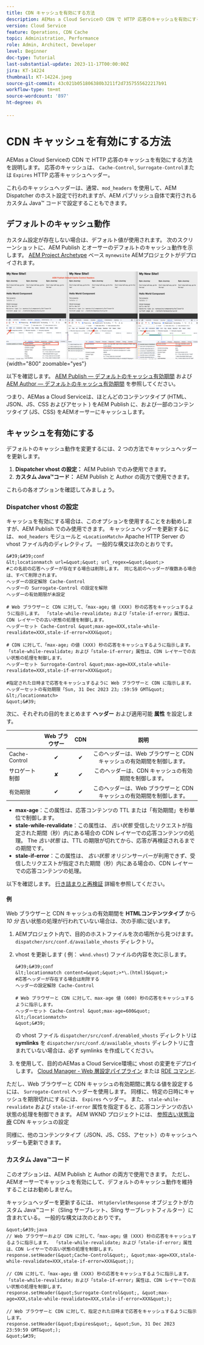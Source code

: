```yaml
---
title: CDN キャッシュを有効にする方法
description: AEMas a Cloud Serviceの CDN で HTTP 応答のキャッシュを有効にする方法を説明します。
version: Cloud Service
feature: Operations, CDN Cache
topic: Administration, Performance
role: Admin, Architect, Developer
level: Beginner
doc-type: Tutorial
last-substantial-update: 2023-11-17T00:00:00Z
jira: KT-14224
thumbnail: KT-14224.jpeg
source-git-commit: 43c021b051806380b3211f2d7357555622217b91
workflow-type: tm+mt
source-wordcount: '897'
ht-degree: 4%

---
```



# CDN キャッシュを有効にする方法

AEMas a Cloud Serviceの CDN で HTTP 応答のキャッシュを有効にする方法を説明します。 応答のキャッシュは、 `Cache-Control`, `Surrogate-Control`または `Expires` HTTP 応答キャッシュヘッダー。

これらのキャッシュヘッダーは、通常、`mod_headers` を使用して、AEM Dispatcher のホスト設定で行われますが、AEM パブリッシュ自体で実行されるカスタム Java™ コードで設定することもできます。

## デフォルトのキャッシュ動作

カスタム設定が存在しない場合は、デフォルト値が使用されます。 次のスクリーンショットに、AEM Publish とオーサーのデフォルトのキャッシュ動作を示します。 [AEM Project Archetype](https://github.com/adobe/aem-project-archetype) ベース `mynewsite` AEMプロジェクトがデプロイされます。

![デフォルトのキャッシュ動作](../assets/how-to/aem-publish-default-cache-headers.png){width="800" zoomable="yes"}

以下を確認します。 [AEM Publish — デフォルトのキャッシュ有効期間](https://experienceleague.adobe.com/docs/experience-manager-learn/cloud-service/caching/publish.html#cdn-cache-life) および [AEM Author — デフォルトのキャッシュ有効期間](https://experienceleague.adobe.com/docs/experience-manager-learn/cloud-service/caching/author.html?#default-cache-life) を参照してください。

つまり、AEMas a Cloud Serviceは、ほとんどのコンテンツタイプ (HTML、JSON、JS、CSS およびアセット ) をAEM Publish に、および一部のコンテンツタイプ (JS、CSS) をAEMオーサーにキャッシュします。

## キャッシュを有効にする

デフォルトのキャッシュ動作を変更するには、2 つの方法でキャッシュヘッダーを更新します。

1. **Dispatcher vhost の設定：** AEM Publish でのみ使用できます。
1. **カスタム Java™コード：** AEM Publish と Author の両方で使用できます。

これらの各オプションを確認してみましょう。

### Dispatcher vhost の設定

キャッシュを有効にする場合は、このオプションを使用することをお勧めしますが、AEM Publish でのみ使用できます。 キャッシュヘッダーを更新するには、 `mod_headers` モジュールと `<LocationMatch>` Apache HTTP Server の vhost ファイル内のディレクティブ。 一般的な構文は次のとおりです。

    &#39;&#39;conf
    &lt;locationmatch url=&quot;&quot; url_regex=&quot;&quot;>
    #この名前の応答ヘッダーが存在する場合は削除します。 同じ名前のヘッダーが複数ある場合は、すべて削除されます。
    ヘッダーの設定解除 Cache-Control
    ヘッダーの Surrogate-Control の設定を解除
    ヘッダーの有効期限が未設定
    
    # Web ブラウザーと CDN に対して、「max-age」値 (XXX) 秒の応答をキャッシュするように指示します。 「stale-while-revalidate」および「stale-if-error」属性は、CDN レイヤーでの古い状態の処理を制御します。
    ヘッダーセット Cache-Control &quot;max-age=XXX,stale-while-revalidate=XXX,stale-if-error=XXX&quot;
    
    # CDN に対して、「max-age」の値 (XXX) 秒の応答をキャッシュするように指示します。 「stale-while-revalidate」および「stale-if-error」属性は、CDN レイヤーでの古い状態の処理を制御します。
    ヘッダーセット Surrogate-Control &quot;max-age=XXX,stale-while-revalidate=XXX,stale-if-error=XXX&quot;
    
    #指定された日時まで応答をキャッシュするように Web ブラウザーと CDN に指示します。
    ヘッダーセットの有効期限「Sun, 31 Dec 2023 23」:59:59 GMT&quot;
    &lt;/locationmatch>
    &quot;&#39;

次に、それぞれの目的をまとめます **ヘッダー** および適用可能 **属性** を設定します。

|                     | Web ブラウザー | CDN | 説明 |
|---------------------|:-----------:|:---------:|:-----------:|
| Cache-Control | ✔ | ✔ | このヘッダーは、Web ブラウザーと CDN キャッシュの有効期間を制御します。 |
| サロゲート制御 | ✘ | ✔ | このヘッダーは、CDN キャッシュの有効期間を制御します。 |
| 有効期限 | ✔ | ✔ | このヘッダーは、Web ブラウザーと CDN キャッシュの有効期間を制御します。 |


- **max-age**：この属性は、応答コンテンツの TTL または「有効期間」を秒単位で制御します。
- **stale-while-revalidate**：この属性は、 _古い状態_ 受信したリクエストが指定された期間（秒）内にある場合の CDN レイヤーでの応答コンテンツの処理。 The _古い状態_ は、TTL の期限が切れてから、応答が再検証されるまでの期間です。
- **stale-if-error**：この属性は、 _古い状態_ オリジンサーバーが利用できず、受信したリクエストが指定された期間（秒）内にある場合の、CDN レイヤーでの応答コンテンツの処理。

以下を確認します。 [行き詰まりと再検証](https://developer.fastly.com/learning/concepts/edge-state/cache/stale/) 詳細を参照してください。

#### 例

Web ブラウザーと CDN キャッシュの有効期間を **HTMLコンテンツタイプ** から _10 分_ 古い状態の処理が行われていない場合は、次の手順に従います。

1. AEMプロジェクト内で、目的のホストファイルを次の場所から見つけます。 `dispatcher/src/conf.d/available_vhosts` ディレクトリ。
1. vhost を更新します ( 例： `wknd.vhost`) ファイルの内容を次に示します。

       &#39;&#39;conf
       &lt;locationmatch content=&quot;&quot;>*\.(html)$&quot;>
       #応答ヘッダーが存在する場合は削除する
       ヘッダーの設定解除 Cache-Control
       
       # Web ブラウザーと CDN に対して、max-age 値 (600) 秒の応答をキャッシュするように指示します。
       ヘッダーセット Cache-Control &quot;max-age=600&quot;
       &lt;/locationmatch>
       &quot;&#39;
   の vhost ファイル `dispatcher/src/conf.d/enabled_vhosts` ディレクトリは **symlinks** を `dispatcher/src/conf.d/available_vhosts` ディレクトリに含まれていない場合は、必ず symlinks を作成してください。
1. を使用して、目的のAEMas a Cloud Service環境に vhost の変更をデプロイします。 [Cloud Manager - Web 層設定パイプライン](https://experienceleague.adobe.com/docs/experience-manager-cloud-service/content/implementing/using-cloud-manager/cicd-pipelines/introduction-ci-cd-pipelines.html?#web-tier-config-pipelines) または [RDE コマンド](https://experienceleague.adobe.com/docs/experience-manager-learn/cloud-service/developing/rde/how-to-use.html?lang=en#deploy-apache-or-dispatcher-configuration).

ただし、Web ブラウザーと CDN キャッシュの有効期間に異なる値を設定するには、 `Surrogate-Control` ヘッダーを使用します。 同様に、特定の日時にキャッシュを期限切れにするには、 `Expires` ヘッダー。 また、 `stale-while-revalidate` および `stale-if-error` 属性を指定すると、応答コンテンツの古い状態の処理を制御できます。 AEM WKND プロジェクトには、 [参照古い状態治療](https://github.com/adobe/aem-guides-wknd/blob/main/dispatcher/src/conf.d/available_vhosts/wknd.vhost#L150-L155) CDN キャッシュの設定

同様に、他のコンテンツタイプ（JSON、JS、CSS、アセット）のキャッシュヘッダーも更新できます。

### カスタム Java™コード

このオプションは、AEM Publish と Author の両方で使用できます。 ただし、AEMオーサーでキャッシュを有効にして、デフォルトのキャッシュ動作を維持することはお勧めしません。

キャッシュヘッダーを更新するには、 `HttpServletResponse` オブジェクトがカスタム Java™コード（Sling サーブレット、Sling サーブレットフィルター）に含まれている。 一般的な構文は次のとおりです。

    &quot;&#39;java
    // Web ブラウザーおよび CDN に対して、「max-age」値 (XXX) 秒の応答をキャッシュするように指示します。 「stale-while-revalidate」および「stale-if-error」属性は、CDN レイヤーでの古い状態の処理を制御します。
    response.setHeader(&quot;Cache-Control&quot;, &quot;max-age=XXX,stale-while-revalidate=XXX,stale-if-error=XXX&quot;);
    
    // CDN に対して、「max-age」値 (XXX) 秒の応答をキャッシュするように指示します。 「stale-while-revalidate」および「stale-if-error」属性は、CDN レイヤーでの古い状態の処理を制御します。
    response.setHeader(&quot;Surrogate-Control&quot;, &quot;max-age=XXX,stale-while-revalidate=XXX,stale-if-error=XXX&quot;);
    
    // Web ブラウザーと CDN に対して、指定された日時まで応答をキャッシュするように指示します。
    response.setHeader(&quot;Expires&quot;, &quot;Sun, 31 Dec 2023 23:59:59 GMT&quot;);
    &quot;&#39;
